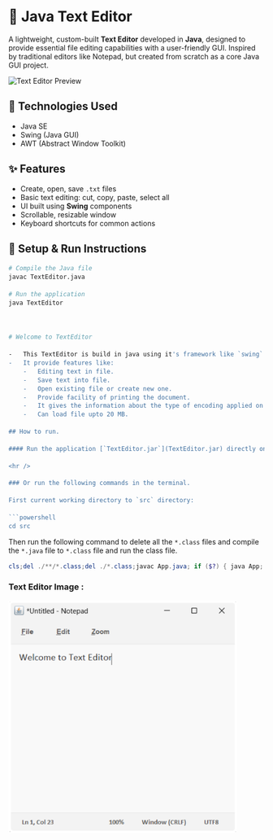 # 📝 Java Text Editor

A lightweight, custom-built **Text Editor** developed in **Java**, designed to provide essential file editing capabilities with a user-friendly GUI. Inspired by traditional editors like Notepad, but created from scratch as a core Java GUI project.

![Text Editor Preview](./assets/text-editor-screenshot.png)

## 🚀 Technologies Used
- Java SE
- Swing (Java GUI)
- AWT (Abstract Window Toolkit)

## ✨ Features
- Create, open, save `.txt` files
- Basic text editing: cut, copy, paste, select all
- UI built using **Swing** components
- Scrollable, resizable window
- Keyboard shortcuts for common actions

## 🧰 Setup & Run Instructions
```bash
# Compile the Java file
javac TextEditor.java

# Run the application
java TextEditor



# Welcome to TextEditor

-   This TextEditor is build in java using it's framework like `swing` & `awt`
-   It provide features like:
    -   Editing text in file.
    -   Save text into file.
    -   Open existing file or create new one.
    -   Provide facility of printing the document.
    -   It gives the information about the type of encoding applied on the document.
    -   Can load file upto 20 MB.

## How to run.

#### Run the application [`TextEditor.jar`](TextEditor.jar) directly on your PC without compiling the code.

<hr />

### Or run the following commands in the terminal.

First current working directory to `src` directory:

```powershell
cd src
```

Then run the following command to delete all the `*.class` files and compile the `*.java` file to `*.class` file and run the class file.

```powershell
cls;del ./**/*.class;del ./*.class;javac App.java; if ($?) { java App; }
```

### Text Editor Image :

<img src="text-editor-image.png" width="450" alt="Text Editor Image" />
